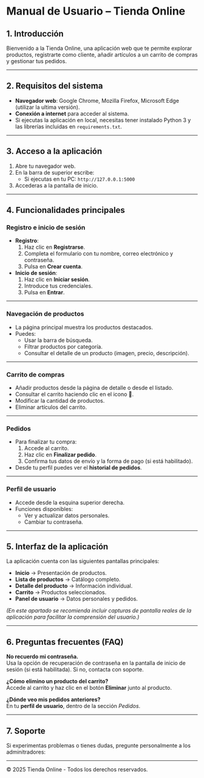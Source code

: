 # Manual de Usuario – Tienda Online

## 1. Introducción
Bienvenido a la Tienda Online, una aplicación web que te permite explorar productos, registrarte como cliente, añadir artículos a un carrito de compras y gestionar tus pedidos.

---

## 2. Requisitos del sistema
- **Navegador web**: Google Chrome, Mozilla Firefox, Microsoft Edge (utilizar la ultima versión).
- **Conexión a internet** para acceder al sistema.
- Si ejecutas la aplicación en local, necesitas tener instalado Python 3 y las librerías incluidas en `requirements.txt`.

---

## 3. Acceso a la aplicación
1. Abre tu navegador web.
2. En la barra de superior escribe:
   - Si ejecutas en tu PC: `http://127.0.0.1:5000`
3. Accederas a la pantalla de inicio.

---

## 4. Funcionalidades principales

### Registro e inicio de sesión
- **Registro**:
  1. Haz clic en **Registrarse**.
  2. Completa el formulario con tu nombre, correo electrónico y contraseña.
  3. Pulsa en **Crear cuenta**.
- **Inicio de sesión**:
  1. Haz clic en **Iniciar sesión**.
  2. Introduce tus credenciales.
  3. Pulsa en **Entrar**.

---

### Navegación de productos
- La página principal muestra los productos destacados.
- Puedes:
  - Usar la barra de búsqueda.
  - Filtrar productos por categoría.
  - Consultar el detalle de un producto (imagen, precio, descripción).

---

### Carrito de compras
- Añadir productos desde la página de detalle o desde el listado.
- Consultar el carrito haciendo clic en el icono 🛒.
- Modificar la cantidad de productos.
- Eliminar artículos del carrito.

---

### Pedidos
- Para finalizar tu compra:
  1. Accede al carrito.
  2. Haz clic en **Finalizar pedido**.
  3. Confirma tus datos de envío y la forma de pago (si está habilitado).
- Desde tu perfil puedes ver el **historial de pedidos**.

---

### Perfil de usuario
- Accede desde la esquina superior derecha.
- Funciones disponibles:
  - Ver y actualizar datos personales.
  - Cambiar tu contraseña.

---

## 5. Interfaz de la aplicación
La aplicación cuenta con las siguientes pantallas principales:

- **Inicio** → Presentación de productos.
- **Lista de productos** → Catálogo completo.
- **Detalle del producto** → Información individual.
- **Carrito** → Productos seleccionados.
- **Panel de usuario** → Datos personales y pedidos.

*(En este apartado se recomienda incluir capturas de pantalla reales de la aplicación para facilitar la comprensión del usuario.)*

---

## 6. Preguntas frecuentes (FAQ)
**No recuerdo mi contraseña.**  
 Usa la opción de recuperación de contraseña en la pantalla de inicio de sesión (si está habilitada). Si no, contacta con soporte.

**¿Cómo elimino un producto del carrito?**  
 Accede al carrito y haz clic en el botón **Eliminar** junto al producto.

**¿Dónde veo mis pedidos anteriores?**  
 En tu **perfil de usuario**, dentro de la sección *Pedidos*.

---

## 7. Soporte
Si experimentas problemas o tienes dudas, pregunte personalmente a los adminitradores: 

---
© 2025 Tienda Online - Todos los derechos reservados.
